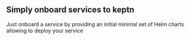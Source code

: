 ## Simply onboard services to keptn

Just onboard a service by providing an initial minimal set of Helm charts allowing to deploy your service
